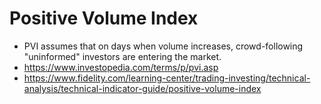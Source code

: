 # Positive Volume Index

* PVI assumes that on days when volume increases, crowd-following "uninformed" investors are entering the market.
* https://www.investopedia.com/terms/p/pvi.asp
* https://www.fidelity.com/learning-center/trading-investing/technical-analysis/technical-indicator-guide/positive-volume-index
